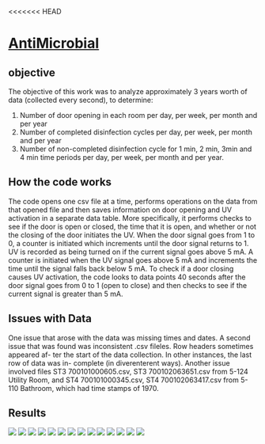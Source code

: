 <<<<<<< HEAD
# [AntiMicrobial](https://minamehrata.github.io/AntiMicrobial/)

## objective
The objective of this work was to analyze approximately 3 years worth of data
(collected every second), to determine:

1. Number of door opening in each room per day, per week, per month and per year
2. Number of completed disinfection cycles per day, per week, per month and per year
3. Number of non-completed disinfection cycle for 1 min, 2 min, 3min and 4 min time periods per day, per week, per month and per year. 

## How the code works

The code opens one csv file at a time, performs operations on the data from
that opened file and then saves information on door opening and UV activation
in a separate data table. More specifically, it performs checks to see if the door
is open or closed, the time that it is open, and whether or not the closing of
the door initiates the UV. When the door signal goes from 1 to 0, a counter is
initiated which increments until the door signal returns to 1. UV is recorded as
being turned on if the current signal goes above 5 mA. A counter is initiated
when the UV signal goes above 5 mA and increments the time until the signal
falls back below 5 mA. To check if a door closing causes UV activation, the code
looks to data points 40 seconds after the door signal goes from 0 to 1 (open to
close) and then checks to see if the current signal is greater than 5 mA.

## Issues with Data
One issue that arose with the data was missing times and dates. A second issue
that was found was inconsistent .csv fileles. Row headers sometimes appeared af-
ter the start of the data collection. In other instances, the last row of data was in-
complete (in diverenterent ways). Another issue involved files ST3 700101000605.csv,
ST3 700102063651.csv from 5-124 Utility Room, and ST4 700101000345.csv,
ST4 700102063417.csv from 5-110 Bathroom, which had time stamps of 1970.

## Results

![](https://github.com/MinaMehrata/AntiMicrobial/blob/master/images/pic1.PNG)
![](https://github.com/MinaMehrata/AntiMicrobial/blob/master/images/pic2.PNG)
![](https://github.com/MinaMehrata/AntiMicrobial/blob/master/images/pic3.PNG)
![](https://github.com/MinaMehrata/AntiMicrobial/blob/master/images/pic4.PNG)
![](https://github.com/MinaMehrata/AntiMicrobial/blob/master/images/pic5.PNG)
![](https://github.com/MinaMehrata/AntiMicrobial/blob/master/images/pic6.PNG)
![](https://github.com/MinaMehrata/AntiMicrobial/blob/master/images/pic7.PNG)
![](https://github.com/MinaMehrata/AntiMicrobial/blob/master/images/pic8.PNG)
![](https://github.com/MinaMehrata/AntiMicrobial/blob/master/images/pic9.PNG)
![](https://github.com/MinaMehrata/AntiMicrobial/blob/master/images/pic10.PNG)
![](https://github.com/MinaMehrata/AntiMicrobial/blob/master/images/pic11.PNG)
![](https://github.com/MinaMehrata/AntiMicrobial/blob/master/images/pic12.PNG)
![](https://github.com/MinaMehrata/AntiMicrobial/blob/master/images/pic13.PNG)
![](https://github.com/MinaMehrata/AntiMicrobial/blob/master/images/pic14.PNG)
